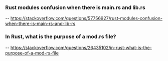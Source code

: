 ### Rust modules confusion when there is main.rs and lib.rs
-- https://stackoverflow.com/questions/57756927/rust-modules-confusion-when-there-is-main-rs-and-lib-rs

### In Rust, what is the purpose of a mod.rs file?
-- https://stackoverflow.com/questions/26435102/in-rust-what-is-the-purpose-of-a-mod-rs-file
